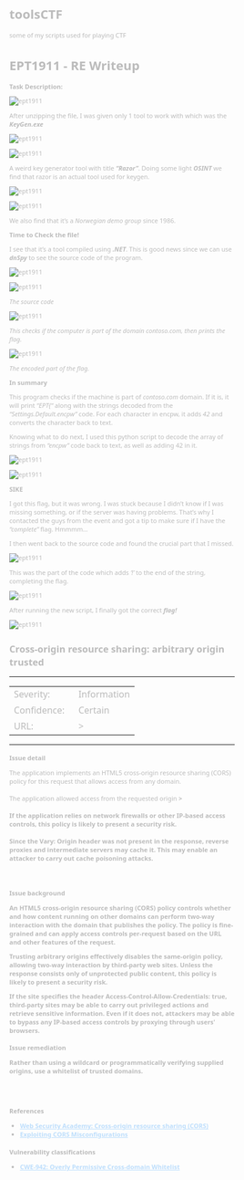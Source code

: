 # toolsCTF
some of my scripts used for playing CTF

# EPT1911 - RE Writeup

**Task Description:**

![ept1911](Picture1.png)

After unzipping the file, I was given only 1 tool to work with which was the ***KeyGen.exe***

![ept1911](Picture2.png)

![ept1911](Picture3.png)

A weird key generator tool with title ***“Razor”***. Doing some light ***OSINT*** we find that razor is an actual tool used for keygen. 

![ept1911](Picture4.png)

![ept1911](Picture5.png)

We also find that it’s a *Norwegian demo group* since 1986.

**Time to Check the file!**

I see that it’s a tool compiled using ***.NET***. This is good news since we can use ***dnSpy*** to see the source code of the program.

![ept1911](Picture6.png)

![ept1911](Picture7.png)

*The source code*

![ept1911](Picture8.png)

*This checks if the computer is part of the domain contoso.com, then prints the flag.*

![ept1911](Picture9.png)

*The encoded part of the flag.*

**In summary**

This program checks if the machine is part of *contoso.com* domain. If it is, it will print *“EPT{“* along with the strings decoded from the *“Settings.Default.encpw”* code. For each character in encpw, it adds *42* and converts the character back to text. 

Knowing what to do next, I used this python script to decode the array of strings from *“encpw”* code back to text, as well as adding 42 in it.

![ept1911](Picture10.png)

![ept1911](Picture11.png)

**SIKE**

I got this flag, but it was wrong. I was stuck because I didn’t know if I was missing something, or if the server was having problems. That’s why I contacted the guys from the event and got a tip to make sure if I have the *“complete”* flag. Hmmmm…

I then went back to the source code and found the crucial part that I missed. 

![ept1911](Picture12.png)

This was the part of the code which adds *‘!’* to the end of the string, completing the flag.

![ept1911](Picture13.png)

After running the new script, I finally got the correct ***flag!***

![ept1911](Picture14.png)




<html>
<head>
<style type="text/css">
body { color: #bbbbbb; font-family: Segoe UI, Verdana, Arial, Helvetica, sans-serif; font-size: 11px; }
h2 { font-family: Segoe UI, Verdana, Arial, Helvetica, sans-serif; }
h3 { font-family: Segoe UI, Verdana, Arial, Helvetica, sans-serif; font-size: 11px; }
p { margin: 0 0 10px 0; }
a { color: #bddefc; }
</style>
</head>
<body>
<h2>Cross-origin resource sharing: arbitrary origin trusted</h2>
<hr>
<table cellpadding="0" cellspacing="0">
<tr><td width=57px>Severity:  </td><td>Information</td></tr>
<tr><td>Confidence:  </td><td>Certain</td></tr>
<tr><td>URL:  </td><td><https://digital.ntcm.com.ph/CompanyController/register</td>></tr>
</table>
<hr>
<h3>Issue detail</h3>
The application implements an HTML5 cross-origin resource sharing (CORS) policy for this request that allows access from any domain.<br><br>The application allowed access from the requested origin <strong><https://ngvjzhqyybup.com</strong>><br><br>If the application relies on network firewalls or other IP-based access controls, this policy is likely to present a security risk.<br><br>Since the Vary: Origin header was not present in the response, reverse proxies and intermediate servers may cache it. This may enable an attacker to carry out cache poisoning attacks.

<br><br>
<h3>Issue background</h3>
<p>An HTML5 cross-origin resource sharing (CORS) policy controls whether and how content running on other domains can perform two-way interaction with the domain that publishes the policy. The policy is fine-grained and can apply access controls per-request based on the URL and other features of the request.</p><p>
Trusting arbitrary origins effectively disables the same-origin policy, allowing two-way interaction by third-party web sites. Unless the response consists only of unprotected public content, this policy is likely to present a security risk.</p>
<p>If the site  specifies the header Access-Control-Allow-Credentials: true, third-party sites may be able to carry out privileged actions and retrieve sensitive information. Even if it does not, attackers may be able to  bypass any IP-based access controls by proxying through users'  browsers.</p>
<h3>Issue remediation</h3>
<p>Rather than using a wildcard or programmatically verifying supplied origins, use a whitelist of trusted domains.</p>

<br><br>
<h3>References</h3>
<ul><li><a href="https://portswigger.net/web-security/cors ">Web Security Academy: Cross-origin resource sharing (CORS)</a></li><li><a href="https://portswigger.net/research/exploiting-cors-misconfigurations-for-bitcoins-and-bounties ">Exploiting CORS Misconfigurations</a></li></ul>
<h3>Vulnerability classifications</h3>
<ul><li><a href="https://cwe.mitre.org/data/definitions/942.html ">CWE-942: Overly Permissive Cross-domain Whitelist</a></li></ul>
</body>
</html>
